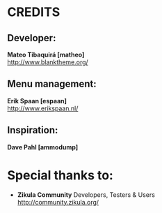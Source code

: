 
# CREDITS

## Developer:
**Mateo Tibaquirá [matheo]**  
http://www.blanktheme.org/

## Menu management:
**Erik Spaan [espaan]**  
http://www.erikspaan.nl/

## Inspiration:
**Dave Pahl [ammodump]**  


# Special thanks to:

* **Zikula Community**
  Developers, Testers & Users  
  http://community.zikula.org/  
